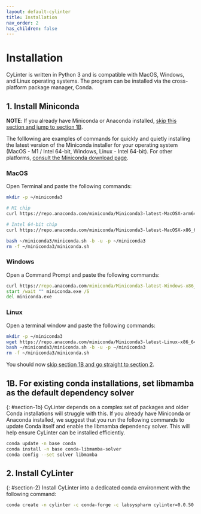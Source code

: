 ```yaml
---
layout: default-cylinter
title: Installation
nav_order: 2
has_children: false
---
```


# Installation

CyLinter is written in Python 3 and is compatible with MacOS, Windows, and Linux operating systems. The program can be installed via the cross-platform package manager, Conda.

## 1. Install Miniconda

**NOTE**: If you already have Miniconda or Anaconda installed, [skip this section and jump to section 1B](#section-1b).

The folllowing are examples of commands for quickly and quietly installing the latest version of the Miniconda installer for your operating system (MacOS - M1 / Intel 64-bit, Windows, Linux - Intel 64-bit). For other platforms, [consult the Miniconda download page](https://docs.conda.io/projects/miniconda/en/latest/index.html).

### MacOS
Open Terminal and paste the following commands:
```bash
mkdir -p ~/miniconda3

# M1 chip
curl https://repo.anaconda.com/miniconda/Miniconda3-latest-MacOSX-arm64.sh -o ~/miniconda3/miniconda.sh

# Intel 64-bit chip
curl https://repo.anaconda.com/miniconda/Miniconda3-latest-MacOSX-x86_64.sh -o ~/miniconda3/miniconda.sh

bash ~/miniconda3/miniconda.sh -b -u -p ~/miniconda3
rm -f ~/miniconda3/miniconda.sh
```

### Windows
Open a Command Prompt and paste the following commands:
```cmd
curl https://repo.anaconda.com/miniconda/Miniconda3-latest-Windows-x86_64.exe -o miniconda.exe
start /wait "" miniconda.exe /S
del miniconda.exe
```

### Linux
Open a terminal window and paste the following commands:
```bash
mkdir -p ~/miniconda3
wget https://repo.anaconda.com/miniconda/Miniconda3-latest-Linux-x86_64.sh -O ~/miniconda3/miniconda.sh
bash ~/miniconda3/miniconda.sh -b -u -p ~/miniconda3
rm -f ~/miniconda3/miniconda.sh
```

You should now [skip section 1B and go straight to section 2](#section-2).

## 1B. For existing conda installations, set libmamba as the default dependency solver
{: #section-1b}
CyLinter depends on a complex set of packages and older Conda installations will struggle with this. If you already have Miniconda or Anaconda installed, we suggest that you run the following commands to update Conda itself and enable the libmamba dependency solver. This will help ensure CyLinter can be installed efficiently.

``` bash
conda update -n base conda
conda install -n base conda-libmamba-solver
conda config --set solver libmamba
```

## 2. Install CyLinter
{: #section-2}
Install CyLinter into a dedicated conda environment with the following command:  

``` bash
conda create -n cylinter -c conda-forge -c labsyspharm cylinter=0.0.50
```
